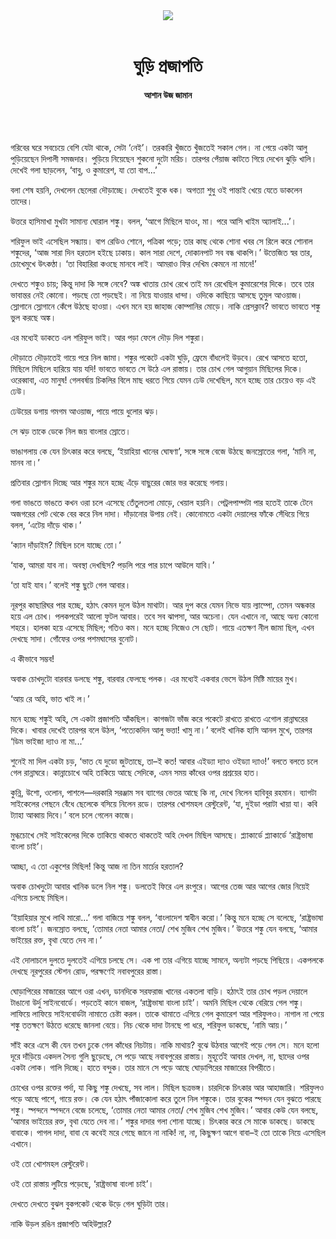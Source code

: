 <div align=center>
<img src=https://images.prothomalo.com/prothomalo-bangla%2F2022-03%2F2438614b-1b4e-4281-84b0-f82c4952798c%2FAshan_Uz_Zaman.jpg?rect=0%2C319%2C3508%2C1842&w=1200&ar=40%3A21&auto=format%2Ccompress&ogImage=true&mode=crop&overlay=&overlay_position=bottom&overlay_width_pct=1 />
<br><br>
<h1>ঘুড়ি প্রজাপতি</h1> 
<h4>আশান উজ জামান</h4>
<br><br>
</div>

গরিবের ঘরে সবচেয়ে বেশি যেটা থাকে, সেটা ‘নেই’। তরকারি খুঁজতে খুঁজতেই সকাল গেল। না পেয়ে একটা আলু পুড়িয়েছেন দিপালী সমজদার। পুড়িয়ে নিয়েছেন শুকনো দুটো মরিচ। তারপর পেঁয়াজ কাটতে গিয়ে দেখেন ঝুড়ি খালি। দেখেই গলা ছাড়লেন, ‘বাবু, ও কুমারেশ, যা তো বাপ...’

বলা শেষ হয়নি, দেখলেন ছেলেরা দৌড়াচ্ছে। দেখতেই বুকে ধক। অগত্যা শুধু ওই পান্তাই খেয়ে যেতে ডাকলেন তাদের।

উত্তরে হাসিমাখা মুখটা সামান্য ঘোরাল শঙ্কু। বলল, ‘আগে মিছিলে যাওং, মা। পরে আসি খাইম অ্যালাই...’।

শরিফুল ভাই এসেছিল সন্ধ্যায়। বাপ রেডিও শোনে, পত্রিকা পড়ে; তার কাছ থেকে শোনা খবর সে রিলে করে শোনাল শঙ্কুদের, ‘আজ সারা দিন হরতাল হইছে ঢাকায়। কাল সারা দেশে, দোকানপাট সব বন্ধ থাকপি।’ উত্তেজিত স্বর তার, চোখেমুখে উৎকণ্ঠা। ‘তা বিহারিরা কওছে মানবে লাই। আমরাও ফির দেখিম কেমনে না মানে!’

দেখতে শঙ্কুও চায়; কিন্তু দাদা কি সঙ্গে নেবে? অঙ্ক খাতায় চোখ রেখে তাই মন রেখেছিল কুমারেশের দিকে। তবে তার ভাবান্তর নেই কোনো। পড়ছে তো পড়ছেই। না নিয়ে যাওয়ার ধান্দা। ওদিকে কাছিয়ে আসছে তুমুল আওয়াজ। স্লোগানে স্লোগানে কেঁপে উঠছে হাওয়া। এখন মনে হয় জাহাজ কোম্পানির মোড়ে। নাকি প্রেসক্লাব? ভাবতে ভাবতে শঙ্কু ভুল করছে অঙ্ক।

এর মধ্যেই ডাকতে এল শরিফুল ভাই। আর পড়া ফেলে দৌড় দিল শঙ্কুরা।

দৌড়াতে দৌড়াতেই গায়ে পরে নিল জামা। শঙ্কুর পকেটে একটা ঘুড়ি, ফ্রেমে বাঁধলেই উড়বে। রেখে আসতে হতো, মিছিলে মিছিলে হারিয়ে যায় যদি! ভাবতে ভাবতে সে উঠে এল রাস্তায়। তার চোখ গেল আগুয়ান মিছিলের দিকে। ওরেব্বাবা, এত মানুষ! গেলবর্ষায় চিকলির বিলে মাছ ধরতে গিয়ে যেমন ঢেউ দেখেছিল, মনে হচ্ছে তার চেয়েও বড় এই ঢেউ।

ঢেউয়ের ডগায় গমগম আওয়াজ, পায়ে পায়ে ধুলোর ঝড়।

সে ঝড় তাকে ডেকে নিল জয় বাংলার স্রোতে।

ভাঙাগলায় কে যেন চিৎকার করে বলছে, ‘ইয়াহিয়া খানের ঘোষণা’, সঙ্গে সঙ্গে বেজে উঠছে জনস্রোতের গলা, ‘মানি না, মানব না।’

প্রতিবার স্লোগান দিচ্ছে আর শঙ্কুর মনে হচ্ছে এঁড়ে বাছুরের জোর ভর করেছে গলায়।

গলা ভাঙতে ভাঙতে কখন ওরা চলে এসেছে তেঁতুলতলা মোড়ে, খেয়াল হয়নি। পেট্রলপাম্পটা পার হতেই তাকে টেনে অজগরের পেট থেকে বের করে নিল দাদা। দাঁড়ানোর উপায় নেই। কোনোমতে একটা দেয়ালের ফাঁকে সেঁধিয়ে গিয়ে বলল, ‘এটেয় দাঁড়ে থাক।’

‘ক্যান দাঁড়াইম? মিছিল চলে যাচ্ছে তো।’

‘যাক, আমরা যাব না। অবস্থা দেখছিস? পড়লি পরে পার চাপে আউলে যাবি।’

‘তা যাই যাব।’ বলেই শঙ্কু ছুটে গেল আবার।

নূরপুর কাছারিঘর পার হচ্ছে, হঠাৎ কেমন দুলে উঠল মাথাটা। আর দুপ করে যেমন নিভে যায় ল্যাম্পো, তেমন অন্ধকার হয়ে এল চোখ। পলকপরেই আলো ফুটল আবার। তবে সব ঝাপসা, আর অচেনা। যেন এখানে না, আছে অন্য কোনো শহরে। হালকা হয়ে এসেছে মিছিল; গতিও কম। মনে হচ্ছে নিজেও সে ছোট। গায়ে এতক্ষণ নীল জামা ছিল, এখন দেখছে সাদা। গোঁফের ওপর পশমঘাসের বুনোট।

এ কীভাবে সম্ভব!

অবাক চোখদুটো বারবার ডলছে শঙ্কু, বারবার ফেলছে পলক। এর মধ্যেই একবার ভেসে উঠল মিষ্টি মায়ের মুখ।

‘আয় রে অহি, ভাত খাই ল।’

মনে হচ্ছে শঙ্কুই অহি, সে একটা প্রজাপতি আঁকছিল। কাগজটা ভাঁজ করে পকেটে রাখতে রাখতে এগোল রান্নাঘরের দিকে। খাবার দেখেই তারপর বলে উঠল, ‘পত্যেকদিন আলু ভত্তা! খামু না।’ বলেই খানিক হাসি আনল মুখে, তারপর ‘ডিম ভাইজা দ্যাও না মা...’

শুনেই মা দিল একটা চড়, ‘ভাত যে দুডো জুটতাছে, তা–ই কত! আবার এইড্যা দ্যাও ওইড্যা দ্যাও!’ বলতে বলতে চলে গেল রান্নাঘরে। কান্নাচোখে অহি তাকিয়ে আছে সেদিকে, এমন সময় কাঁধের ওপর প্রশ্রয়ের হাত।

কুন্নি, উশো, ওলোন, পাশলে—দরকারি সরঞ্জাম সব ব্যাগের ভেতর আছে কি না, দেখে নিলেন হাবিবুর রহমান। ব্যাগটা সাইকেলের পেছনে বেঁধে ছেলেকে বসিয়ে নিলেন রডে। তারপর খোশমহল রেস্টুরেন্ট, ‘যা, দুইডা পরাটা খায়া যা। কবি ট্যাহা আব্বায় দিবে।’ বলে চলে গেলেন কাজে।

মুগ্ধচোখে সেই সাইকেলের দিকে তাকিয়ে থাকতে থাকতেই অহি দেখল মিছিল আসছে। প্ল্যাকার্ডে প্ল্যাকার্ডে ‘রাষ্ট্রভাষা বাংলা চাই’।

আচ্ছা, এ তো একুশের মিছিল! কিন্তু আজ না তিন মার্চের হরতাল?

অবাক চোখদুটো আবার খানিক ডলে নিল শঙ্কু। ডলতেই ফিরে এল রংপুরে। আগের তেজ আর আগের জোর নিয়েই এগিয়ে চলছে মিছিল।

‘ইয়াহিয়ার মুখে লাথি মারো...’ গলা বাজিয়ে শঙ্কু বলল, ‘বাংলাদেশ স্বাধীন করো।’ কিন্তু মনে হচ্ছে সে বলেছে, ‘রাষ্ট্রভাষা বাংলা চাই’। জনস্রোত বলছে, ‘তোমার নেতা আমার নেতা/ শেখ মুজিব শেখ মুজিব।’ উত্তরে শঙ্কু যেন বলছে, ‘আমার ভাইয়ের রক্ত, বৃথা যেতে দেব না।’

এই দোলাচলে দুলতে দুলতেই এগিয়ে চলছে সে। এক পা তার এগিয়ে যাচ্ছে সামনে, অন্যটা পড়ছে পিছিয়ে। একপলকে দেখছে নূরপুরের স্টেশন রোড, পরক্ষণেই নবাবপুরের রাস্তা।

ঘোড়াপিরের মাজারের আগে ওরা এখন, ডানদিকে সরফরাজ খানের একতলা বাড়ি। হঠাৎই তার চোখ পড়ল দেয়ালে টাঙানো উর্দু সাইনবোর্ডে। পড়তেই কানে বাজল, ‘রাষ্ট্রভাষা বাংলা চাই’। অমনি মিছিল থেকে বেরিয়ে গেল শঙ্কু। লাফিয়ে লাফিয়ে সাইনবোর্ডটা নামাতে চেষ্টা করল। তাকে থামাতে এগিয়ে গেল কুমারেশ আর শরিফুলও। নাগাল না পেয়ে শঙ্কু ততক্ষণে উঠতে ধরেছে জানলা বেয়ে। নিচ থেকে দাদা টানছে পা ধরে, শরিফুল ডাকছে, ‘নামি আয়।’

সাঁই করে এসে কী যেন তখন ঢুকে গেল কাঁধের নিচটায়। নাকি মাথায়? বুঝে উঠবার আগেই পড়ে গেল সে। মনে হলো দূরে দাঁড়িয়ে একদল সৈন্য গুলি ছুড়েছে, সে পড়ে আছে নবাবপুরের রাস্তায়। মুহূর্তেই আবার দেখল, না, ছাদের ওপর একটা লোক। গালি দিচ্ছে। হাতে বন্দুক। তার মানে সে পড়ে আছে ঘোড়াপিরের মাজারের বিপরীতে।

চোখের ওপর রক্তের পর্দা, যা কিছু শঙ্কু দেখছে, সব লাল। মিছিল ছত্রভঙ্গ। চারদিকে চিৎকার আর আহাজারি। শরিফুলও পড়ে আছে পাশে, গায়ে রক্ত। কে যেন হঠাৎ পাঁজাকোলা করে তুলে নিল শঙ্কুকে। তার বুকের স্পন্দন যেন বুঝতে পারছে শঙ্কু। স্পন্দনে স্পন্দনে বেজে চলেছে, ‘তোমার নেতা আমার নেতা/ শেখ মুজিব শেখ মুজিব।’ আবার কেউ যেন বলছে, ‘আমার ভাইয়ের রক্ত, বৃথা যেতে দেব না।’ শঙ্কুর দাদার গলা শোনা যাচ্ছে। চিৎকার করে সে মাকে ডাকছে। ডাকছে বাবাকে। পাগল দাদা, বাবা যে কবেই মরে গেছে জানে না নাকি! না, না, কিছুক্ষণ আগে বাবা–ই তো তাকে নিয়ে এসেছিল এখানে।

ওই তো খোশমহল রেস্টুরেন্ট।

ওই তো রাস্তায় লুটিয়ে পড়েছে, ‘রাষ্ট্রভাষা বাংলা চাই’।

দেখতে দেখতে বুঝল বুকপকেট থেকে উড়ে গেল ঘুড়িটা তার।

নাকি উড়ল রঙিন প্রজাপতি অহিউল্লার?
